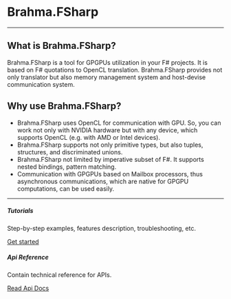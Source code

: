 # Brahma.FSharp

---

## What is Brahma.FSharp?

Brahma.FSharp is a tool for GPGPUs utilization in your F# projects. It is based on F# quotations to OpenCL translation. Brahma.FSharp provides not only translator but also memory management system and host-devise communication system.

## Why use Brahma.FSharp?

 * Brahma.FSharp uses OpenCL for communication with GPU. So, you can work not only with NVIDIA hardware but with any device, which supports OpenCL (e.g. with AMD or Intel devices).
 * Brahma.FSharp supports not only primitive types, but also tuples, structures, and discriminated unions.
 * Brahma.FSharp not limited by imperative subset of F#. It supports nested bindings, pattern matching.
 * Communication with GPGPUs based on Mailbox processors, thus asynchronous communications, which are native for GPGPU computations, can be used easily.
 
---

<div class="row row-cols-1 row-cols-md-2">
  <div class="col mb-4">
    <div class="card h-100">
      <div class="card-body">
        <h5 class="card-title">Tutorials</h5>
        <p class="card-text">Step-by-step examples, features description, troubleshooting, etc.</p>
      </div>
      <div class="card-footer text-right   border-top-0">
        <a href="{{siteBaseUrl}}/Tutorials/index.html" class="btn btn-primary">Get started</a>
      </div>
    </div>
  </div>
  <div class="col mb-4">
    <div class="card h-100">
      <div class="card-body">
        <h5 class="card-title">Api Reference</h5>
        <p class="card-text">Contain technical reference for APIs.</p>
      </div>
      <div class="card-footer text-right   border-top-0">
        <a href="{{siteBaseUrl}}/Api_Reference/Brahma.FSharp/Brahma.FSharp.OpenCL.Translator/Brahma.FSharp.OpenCL.Translator.html" class="btn btn-primary">Read Api Docs</a>
      </div>
    </div>
  </div>
</div>
